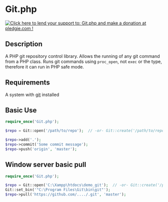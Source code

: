 # Git.php

<a href='https://pledgie.com/campaigns/28604'><img alt='Click here to lend your support to: Git.php and make a donation at pledgie.com !' src='https://pledgie.com/campaigns/28604.png?skin_name=chrome' border='0' ></a>

## Description

A PHP git repository control library. Allows the running of any git command from a PHP class. Runs git commands using `proc_open`, not `exec` or the type, therefore it can run in PHP safe mode.

## Requirements

A system with [git](http://git-scm.com/) installed

## Basic Use

```php
require_once('Git.php');

$repo = Git::open('/path/to/repo');  // -or- Git::create('/path/to/repo')

$repo->add('.');
$repo->commit('Some commit message');
$repo->push('origin', 'master');
```

## Window server basic pull
```php
require_once('Git.php');

$repo = Git::open('C:\Xampp\htdocs\demo_git');  // -or- Git::create('/path/to/repo')
Git::set_bin('"C:\Program Files\Git\bin\git"');
$repo->pull('https://github.com/..../.git', 'master');
```

